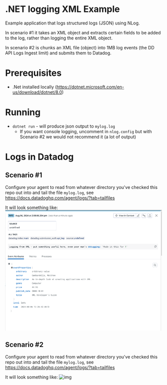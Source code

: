 # .NET logging XML Example

Example application that logs structured logs (JSON) using NLog.

In scenario #1 it takes an XML object and extracts certain fields to be added
to the log, rather than logging the entire XML object.

In scenario #2 is chunks an XML file (object) into 1MB log events (the DD
API Logs Ingest limit) and submits them to Datadog.

# Prerequisites

- .Net installed locally (https://dotnet.microsoft.com/en-us/download/dotnet/8.0)

# Running

- `dotnet run` - will produce json output to `mylog.log`
    - If you want console logging, uncomment in `nlog.config` but with Scenario
    #2 we would not recommend it (a lot of output)

# Logs in Datadog

## Scenario #1
Configure your agent to read from whatever directory you've checked this repo
out into and tail the file `mylog.log`, see https://docs.datadoghq.com/agent/logs/?tab=tailfiles

It will look something like:
![img](screenshot-of-log-in-dd.png)

## Scenario #2
Configure your agent to read from whatever directory you've checked this repo
out into and tail the file `mylog.log`, see https://docs.datadoghq.com/agent/logs/?tab=tailfiles

It will look something like:
![img](screenshot-of-karge-log-in-dd.png)
